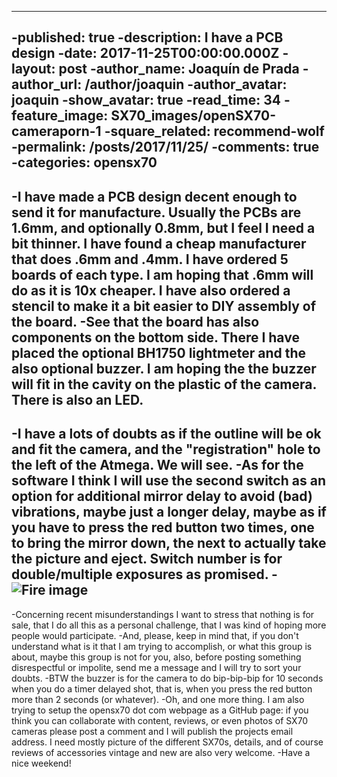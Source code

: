 ----
 -published: true
 -description: I have a PCB design
 -date: 2017-11-25T00:00:00.000Z
 -layout: post
 -author_name: Joaquín de Prada
 -author_url: /author/joaquin
 -author_avatar: joaquin
 -show_avatar: true
 -read_time: 34
 -feature_image: SX70_images/openSX70-cameraporn-1
 -square_related: recommend-wolf
 -permalink: /posts/2017/11/25/
 -comments: true
 -categories: opensx70
 ----
 -I have made a PCB design decent enough to send it for manufacture. Usually the PCBs are 1.6mm, and optionally 0.8mm, but I feel I need a bit thinner. I have found a cheap manufacturer that does .6mm and .4mm. I have ordered 5 boards of each type. I am hoping that .6mm will do as it is 10x cheaper. I have also ordered a stencil to make it a bit easier to DIY assembly of the board.
 -See that the board has also components on the bottom side. There I have placed the optional BH1750 lightmeter and the also optional buzzer. I am hoping the the buzzer will fit in the cavity on the plastic of the camera. There is also an LED.
 -
 -I have a lots of doubts as if the outline will be ok and fit the camera, and the "registration" hole to the left of the Atmega. We will see.
 -As for the software I think I will use the second switch as an option for additional mirror delay to avoid (bad) vibrations, maybe just a longer delay, maybe as if you have to press the red button two times, one to bring the mirror down, the next to actually take the picture and eject. Switch number is for double/multiple exposures as promised.
 -![Fire image]({{site.url}}/{{site.baseurl}}img/20171125/openSX70-layout-2-1_facebook.jpeg)
 -
 -Concerning recent misunderstandings I want to stress that nothing is for sale, that I do all this as a personal challenge, that I was kind of hoping more people would participate.
 -And, please, keep in mind that, if you don't understand what is it that I am trying to accomplish, or what this group is about, maybe this group is not for you, also, before posting something disrespectful or impolite, send me a message and I will try to sort your doubts.
 -BTW the buzzer is for the camera to do bip-bip-bip for 10 seconds when you do a timer delayed shot, that is, when you press the red button more than 2 seconds (or whatever).
 -Oh, and one more thing. I am also trying to setup the opensx70 dot com webpage as a GitHub page: if you think you can collaborate with content, reviews, or even photos of SX70 cameras please post a comment and I will publish the projects email address. I need mostly picture of the different SX70s, details, and of course reviews of accessories vintage and new are also very welcome.
 -Have a nice weekend!